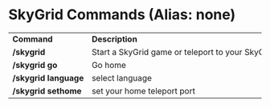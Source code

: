 <h1><b>SkyGrid Commands </b>(Alias: none)</h2>
<table width="100%" align="center">
<tr>
<td align='left'><b>Command</b></td>
<td align='left'><b>Description</b></td>
<td align='left'><b>Permission</b></td>
</tr>
<tr>
<td align='left' nowrap=nowrap><b>/skygrid</b></td>
<td align='left' nowrap=nowrap>Start a SkyGrid game or teleport to your SkyGrid home</td>
<td align='left' nowrap=nowrap>skygrid.skygrid</td>
</tr>
<tr>
<td align='left' nowrap=nowrap><b>/skygrid go</b></td>
<td align='left' nowrap=nowrap>Go home</td>
<td align='left' nowrap=nowrap>skygrid.island.home</td>
</tr>
<tr>
<td align='left' nowrap=nowrap><b>/skygrid language</b></td>
<td align='left' nowrap=nowrap>select language</td>
<td align='left' nowrap=nowrap>skygrid.island.language</td>
</tr>
<tr>
<td align='left' nowrap=nowrap><b>/skygrid sethome</b></td>
<td align='left' nowrap=nowrap>set your home teleport port</td>
<td align='left' nowrap=nowrap>skygrid.island.sethome</td>
</tr>
</table>